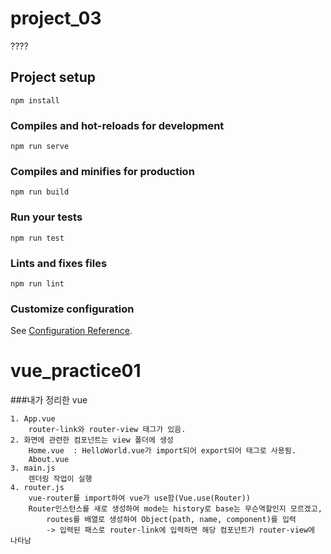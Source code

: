 # project_03
????
## Project setup
```
npm install
```

### Compiles and hot-reloads for development
```
npm run serve
```

### Compiles and minifies for production
```
npm run build
```

### Run your tests
```
npm run test
```

### Lints and fixes files
```
npm run lint
```

### Customize configuration
See [Configuration Reference](https://cli.vuejs.org/config/).
# vue_practice01

###내가 정리한 vue
```
1. App.vue 
    router-link와 router-view 태그가 있음.
2. 화면에 관련한 컴포넌트는 view 폴더에 생성
    Home.vue  : HelloWorld.vue가 import되어 export되어 태그로 사용됨.
    About.vue 
3. main.js 
    렌더링 작업이 실행
4. router.js
    vue-router를 import하여 vue가 use함(Vue.use(Router))
    Router인스턴스를 새로 생성하여 mode는 history로 base는 무슨역할인지 모르겠고,
        routes를 배열로 생성하여 Object(path, name, component)를 입력
        -> 입력된 패스로 router-link에 입력하면 해당 컴포넌트가 router-view에 나타남
```
